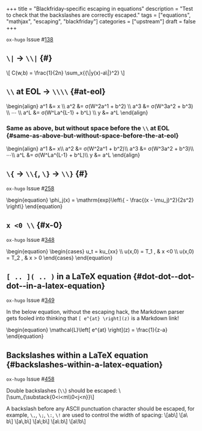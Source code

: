 +++
title = "Blackfriday-specific escaping in equations"
description = "Test to check that the backslashes are correctly escaped."
tags = ["equations", "mathjax", "escaping", "blackfriday"]
categories = ["upstream"]
draft = false
+++

`ox-hugo` Issue #[138](https://github.com/kaushalmodi/ox-hugo/issues/138)


## `\|` → `\\|` {#}

\\[
C(w,b) = \frac{1}{2n} \sum\_x{{\\|y(x)-a\\|}^2}
\\]


## `\\` at EOL → `\\\\` {#at-eol}

\begin{align}
a^1  &= x \\\\
a^2  &=  σ(W^2a^1 + b^2) \\\\
a^3  &=  σ(W^3a^2 + b^3) \\\\
⋯ \\\\
a^L  &= σ(W^La^{L-1} + b^L) \\\\
y  &= a^L
\end{align}


### Same as above, but without space before the `\\` at EOL {#same-as-above-but-without-space-before-the-at-eol}

\begin{align}
a^1  &= x\\\\
a^2  &=  σ(W^2a^1 + b^2)\\\\
a^3  &=  σ(W^3a^2 + b^3)\\\\
⋯\\\\
a^L  &= σ(W^La^{L-1} + b^L)\\\\
y  &= a^L
\end{align}


## `\{` → `\\{`, `\}` → `\\}` {#}

`ox-hugo` Issue #[258](https://github.com/kaushalmodi/ox-hugo/issues/258)

\begin{equation}
\phi\_j(x) = \mathrm{exp}\left\\{ - \frac{(x - \mu\_j)^2}{2s^2} \right\\}
\end{equation}


## `x <0 \\` {#x-0}

`ox-hugo` Issue #[348](https://github.com/kaushalmodi/ox-hugo/issues/348)

\begin{equation}
\begin{cases}
u\_t = ku\_{xx} \\\\
u(x,0) = T\_1 , & x <0 \\\\
u(x,0) = T\_2 , & x > 0
\end{cases}
\end{equation}


## `[ .. ]( .. )` in a LaTeX equation {#dot-dot--dot-dot--in-a-latex-equation}

`ox-hugo` Issue #[349](https://github.com/kaushalmodi/ox-hugo/issues/349)

In the below equation, without the escaping hack, the Markdown parser
gets fooled into thinking that `[ e^{at} \right](z)` is a Markdown
link!

\begin{equation}
\mathcal{L}\left[ e^{at} \right\]\(z) = \frac{1}{z-a}
\end{equation}


## Backslashes within a LaTeX equation {#backslashes-within-a-latex-equation}

`ox-hugo` Issue #[458](https://github.com/kaushalmodi/ox-hugo/issues/458)

Double backslashes (`\\`) should be escaped:
\\[\sum\_{\substack{0<i<m\\\0<j<n}}\\]

A backslash before any ASCII punctuation character should be escaped,
for example, `\,`, `\;`, `\:`, `\!` are used to control the width of
spacing:
  \\[ab\\]
  \\[a\ b\\]
  \\[a\\,b\\]
  \\[a\\;b\\]
  \\[a\\:b\\]
  \\[a\\!b\\]
